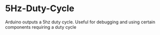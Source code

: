 # 5Hz-Duty-Cycle
Arduino outputs a 5hz duty cycle. Useful for debugging and using certain components requiring a duty cycle

